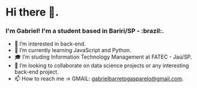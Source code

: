 <h1>Hi there 👋.</h1>

<h3>I'm Gabriel! I'm a student based in Bariri/SP - :brazil:.</h3>

- 👀 I’m interested in back-end.
- 🌱 I’m currently learning JavaScript and Python.
- :mortar_board: I’m studing Information Technology Management at FATEC - Jaú/SP.
- 💞️ I’m looking to collaborate on data science projects or any interesting back-end project.
- 📫 How to reach me -> GMAIL: gabrielbarretogasparelo@gmail.com.
